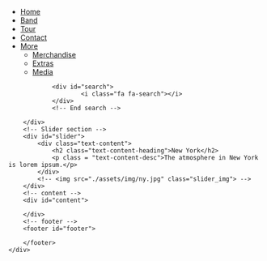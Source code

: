 <!DOCTYPE html>
<html lang="en">
<head>
    <meta charset="UTF-8">
    <meta name="viewport" content="width=device-width, initial-scale=1.0">
    <title>The band</title>
    <link rel="stylesheet" href="./assets/css/styles.css">
    <!-- <link rel="stylesheet" href="./assets/Font/css/fontawesome.css"> -->
    <!-- <link rel="stylesheet" href="https://cdnjs.cloudflare.com/ajax/libs/font-awesome/4.7.0/css/font-awesome.min.css"> -->
    <link rel="stylesheet" href="https://cdnjs.cloudflare.com/ajax/libs/font-awesome/6.0.0-beta2/css/all.min.css" integrity="sha512-YWzhKL2whUzgiheMoBFwW8CKV4qpHQAEuvilg9FAn5VJUDwKZZxkJNuGM4XkWuk94WCrrwslk8yWNGmY1EduTA==" crossorigin="anonymous" referrerpolicy="no-referrer" />

</head>
<body>
    <!-- <i class="fa-angle-down"></i> -->
    <div class="wraper" id="main">
        <div id="header">
            <!-- ul#nav>li*5>a -->
            <!-- Begin nav -->
                <ul id="nav">
                    <li><a href="#">Home</a></li>
                    <li><a href="#">Band</a></li>
                    <li><a href="#">Tour</a></li>
                    <li><a href="#">Contact</a></li>
                    <li>
                        <a href="">More <i class="fa fa-caret-down"></i> </a>
                        <ul class="subnav">
                            <li><a href="">Merchandise</a></li>
                            <li><a href="">Extras</a></li>
                            <li><a href="">Media</a></li>
                        </ul>
                    </li>
                </ul>
                <!-- End of nav -->
                <!-- Begin search -->
                
                <div id="search">
                        <i class="fa fa-search"></i>
                </div>
                <!-- End search -->

        </div>
        <!-- Slider section -->
        <div id="slider">
            <div class="text-content">
                <h2 class="text-content-heading">New York</h2>
                <p class = "text-content-desc">The atmosphere in New York is lorem ipsum.</p>
            </div>
            <!-- <img src="./assets/img/ny.jpg" class="slider_img"> -->
        </div>
        <!-- content -->
        <div id="content">

        </div>
        <!-- footer -->
        <footer id="footer">

        </footer>
    </div>
</body>
</html>

